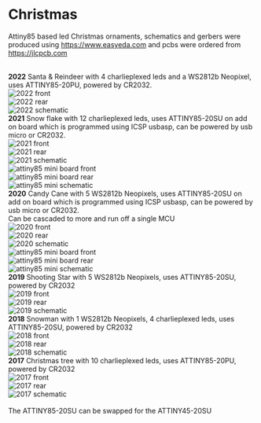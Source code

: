 # Christmas
Attiny85 based led Christmas ornaments, schematics and gerbers were produced using https://www.easyeda.com and pcbs were ordered from https://jlcpcb.com

<br>**2022** Santa & Reindeer with 4 charlieplexed leds and a WS2812b Neopixel, uses ATTINY85-20PU, powered by CR2032.
<br>![2022 front](2022/xmas-2022-front.png)
<br>![2022 rear](2022/xmas-2022-rear.png)
<br>![2022 schematic](2022/xmas-2022-circuit.png)
<br>**2021** Snow flake with 12 charlieplexed leds, uses ATTINY85-20SU on add on board which is programmed using ICSP usbasp, can be powered by usb micro or CR2032.
<br>![2021 front](2021/xmas-2021-front.png)
<br>![2021 rear](2021/xmas-2021-rear.png)
<br>![2021 schematic](2021/xmas-2021-circuit.png)
<br>![attiny85 mini board front](2020/attiny85-mini-front.png)
<br>![attiny85 mini board rear](2020/attiny85-mini-rear.png)
<br>![attiny85 mini schematic](2020/attiny85-circuit.png)
<br>**2020** Candy Cane with 5 WS2812b Neopixels, uses ATTINY85-20SU on add on board which is programmed using ICSP usbasp, can be powered by usb micro or CR2032.
<br> Can be cascaded to more and run off a single MCU
<br>![2020 front](2020/xmas-2020-front.png)
<br>![2020 rear](2020/xmas-2020-rear.png)
<br>![2020 schematic](2020/xmas-2020-circuit.png)
<br>![attiny85 mini board front](2020/attiny85-mini-front.png)
<br>![attiny85 mini board rear](2020/attiny85-mini-rear.png)
<br>![attiny85 mini schematic](2020/attiny85-circuit.png)
<br>**2019** Shooting Star with 5 WS2812b Neopixels, uses ATTINY85-20SU, powered by CR2032
<br>![2019 front](2019/xmas-2019-front.png)
<br>![2019 rear](2019/xmas-2019-rear.png)
<br>![2019 schematic](2019/xmas-2019-circuit.png)
<br>**2018** Snowman with 1 WS2812b Neopixels, 4 charlieplexed leds, uses ATTINY85-20SU, powered by CR2032
<br>![2018 front](2018/xmas-2018-front.png)
<br>![2018 rear](2018/xmas-2018-rear.png)
<br>![2018 schematic](2018/xmas-2018-circuit.png)
<br>**2017** Christmas tree with 10 charlieplexed leds, uses ATTINY85-20PU, powered by CR2032
<br>![2017 front](2017/xmas-2017-front.png)
<br>![2017 rear](2017/xmas-2017-rear.png)
<br>![2017 schematic](2017/xmas-2017-circuit.png)
<br><br>The ATTINY85-20SU can be swapped for the ATTINY45-20SU
